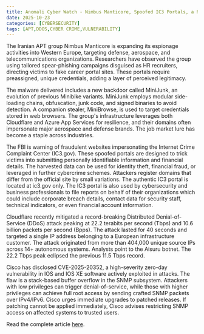 ```yaml
---
title: Anomali Cyber Watch - Nimbus Manticore, Spoofed IC3 Portals, a Record-Breaking DDoS Attack, and More
date: 2025-10-23
categories: [CYBERSECURITY]
tags: [APT,DDOS,CYBER CRIME,VULNERABILITY]
---
```


The Iranian APT group Nimbus Manticore is expanding its espionage activities into Western Europe, targeting defense, aerospace, and telecommunications organizations. Researchers have observed the group using tailored spear-phishing campaigns disguised as HR recruiters, directing victims to fake career portal sites. These portals require preassigned, unique credentials, adding a layer of perceived legitimacy.

The malware delivered includes a new backdoor called MiniJunk, an evolution of previous Minibike variants. MiniJunk employs modular side-loading chains, obfuscation, junk code, and signed binaries to avoid detection. A companion stealer, MiniBrowse, is used to target credentials stored in web browsers. The group's infrastructure leverages both Cloudflare and Azure App Services for resilience, and their domains often impersonate major aerospace and defense brands. The job market lure has become a staple across industries.

The FBI is warning of fraudulent websites impersonating the Internet Crime Complaint Center (IC3.gov). These spoofed portals are designed to trick victims into submitting personally identifiable information and financial details. The harvested data can be used for identity theft, financial fraud, or leveraged in further cybercrime schemes. Attackers register domains that differ from the official site by small variations. The authentic IC3 portal is located at ic3.gov only. The IC3 portal is also used by cybersecurity and business professionals to file reports on behalf of their organizations which could include corporate breach details, contact data for security staff, technical indicators, or even financial account information.

Cloudflare recently mitigated a record-breaking Distributed Denial-of-Service (DDoS) attack peaking at 22.2 terabits per second (Tbps) and 10.6 billion packets per second (Bpps). The attack lasted for 40 seconds and targeted a single IP address belonging to a European infrastructure customer. The attack originated from more than 404,000 unique source IPs across 14+ autonomous systems. Analysts point to the Aisuru botnet. The 22.2 Tbps peak eclipsed the previous 11.5 Tbps record.

Cisco has disclosed CVE-2025-20352, a high-severity zero-day vulnerability in IOS and IOS XE software actively exploited in attacks. The flaw is a stack-based buffer overflow in the SNMP subsystem. Attackers with low privileges can trigger denial-of-service, while those with higher privileges can achieve full root access by sending crafted SNMP packets over IPv4/IPv6. Cisco urges immediate upgrades to patched releases. If patching cannot be applied immediately, Cisco advises restricting SNMP access on affected systems to trusted users.

Read the complete article [here](https://www.anomali.com/blog/anomali-cyber-watch-nimbus-manticore-spoofed-ic3-portals-a-record-breaking-ddos-attack-and-more).